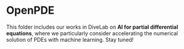 # OpenPDE

This folder includes our works in DiveLab on **AI for partial differential equations**, where we particularly consider accelerating the numerical solution of PDEs with machine learning. Stay tuned!
